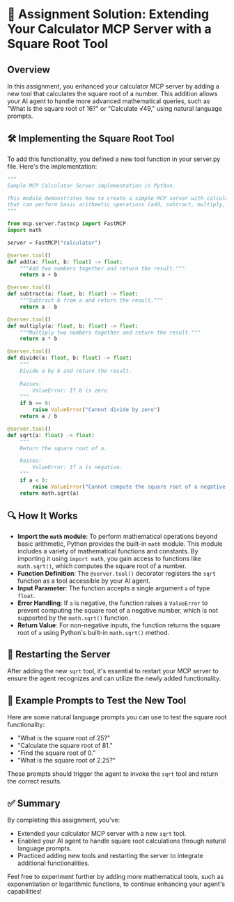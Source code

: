 
# 📘 Assignment Solution: Extending Your Calculator MCP Server with a Square Root Tool

## Overview
In this assignment, you enhanced your calculator MCP server by adding a new tool that calculates the square root of a number. This addition allows your AI agent to handle more advanced mathematical queries, such as "What is the square root of 16?" or "Calculate √49," using natural language prompts.

## 🛠️ Implementing the Square Root Tool
To add this functionality, you defined a new tool function in your server.py file. Here's the implementation:

```python
"""
Sample MCP Calculator Server implementation in Python.

This module demonstrates how to create a simple MCP server with calculator tools
that can perform basic arithmetic operations (add, subtract, multiply, divide).
"""

from mcp.server.fastmcp import FastMCP
import math

server = FastMCP("calculator")

@server.tool()
def add(a: float, b: float) -> float:
    """Add two numbers together and return the result."""
    return a + b

@server.tool()
def subtract(a: float, b: float) -> float:
    """Subtract b from a and return the result."""
    return a - b

@server.tool()
def multiply(a: float, b: float) -> float:
    """Multiply two numbers together and return the result."""
    return a * b

@server.tool()
def divide(a: float, b: float) -> float:
    """
    Divide a by b and return the result.
    
    Raises:
        ValueError: If b is zero
    """
    if b == 0:
        raise ValueError("Cannot divide by zero")
    return a / b

@server.tool()
def sqrt(a: float) -> float:
    """
    Return the square root of a.

    Raises:
        ValueError: If a is negative.
    """
    if a < 0:
        raise ValueError("Cannot compute the square root of a negative number.")
    return math.sqrt(a)
```

## 🔍 How It Works

- **Import the `math` module**: To perform mathematical operations beyond basic arithmetic, Python provides the built-in `math` module. This module includes a variety of mathematical functions and constants. By importing it using `import math`, you gain access to functions like `math.sqrt()`, which computes the square root of a number.
- **Function Definition**: The `@server.tool()` decorator registers the `sqrt` function as a tool accessible by your AI agent.
- **Input Parameter**: The function accepts a single argument `a` of type `float`.
- **Error Handling**: If `a` is negative, the function raises a `ValueError` to prevent computing the square root of a negative number, which is not supported by the `math.sqrt()` function.
- **Return Value**: For non-negative inputs, the function returns the square root of `a` using Python's built-in `math.sqrt()` method.

## 🔄 Restarting the Server
After adding the new `sqrt` tool, it's essential to restart your MCP server to ensure the agent recognizes and can utilize the newly added functionality.

## 💬 Example Prompts to Test the New Tool
Here are some natural language prompts you can use to test the square root functionality:

- "What is the square root of 25?"
- "Calculate the square root of 81."
- "Find the square root of 0."
- "What is the square root of 2.25?"

These prompts should trigger the agent to invoke the `sqrt` tool and return the correct results.

## ✅ Summary
By completing this assignment, you've:

- Extended your calculator MCP server with a new `sqrt` tool.
- Enabled your AI agent to handle square root calculations through natural language prompts.
- Practiced adding new tools and restarting the server to integrate additional functionalities.

Feel free to experiment further by adding more mathematical tools, such as exponentiation or logarithmic functions, to continue enhancing your agent's capabilities!
